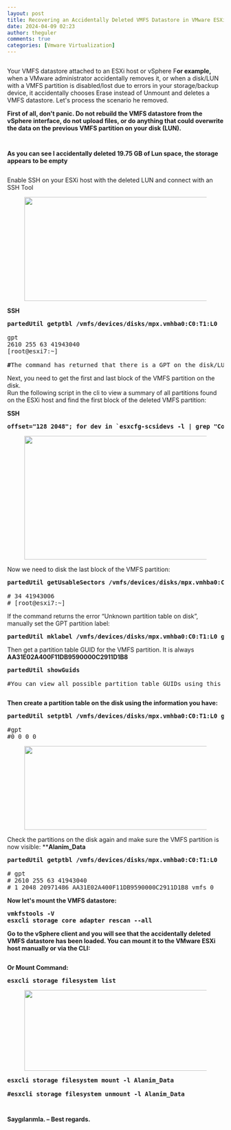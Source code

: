```yaml
---
layout: post
title: Recovering an Accidentally Deleted VMFS Datastore in VMware ESXi or vSphere
date: 2024-04-09 02:23
author: theguler
comments: true
categories: [Vmware Virtualization]
---
```

<!-- wp:image {"id":4006,"sizeSlug":"large","linkDestination":"none"} -->
<figure class="wp-block-image size-large"><img src="https://theguler.wordpress.com/wp-content/uploads/2022/08/rec.jpg?w=600" alt="" class="wp-image-4006" /></figure>
<!-- /wp:image -->

<!-- wp:paragraph -->
<p>Your VMFS datastore attached to an ESXi host or vSphere F<strong>or example,</strong> when a VMware administrator accidentally removes it, or when a disk/LUN with a VMFS partition is disabled/lost due to errors in your storage/backup device, it accidentally chooses Erase instead of Unmount and deletes a VMFS datastore. Let's process the scenario he removed.</p>
<!-- /wp:paragraph -->

<!-- wp:paragraph -->
<p><strong>First of all, don't panic. Do not rebuild the VMFS datastore from the vSphere interface, do not upload files, or do anything that could overwrite the data on the previous VMFS partition on your disk (LUN).</strong></p>
<!-- /wp:paragraph -->

<!-- wp:image {"id":3971,"sizeSlug":"large","linkDestination":"none"} -->
<figure class="wp-block-image size-large"><img src="https://theguler.wordpress.com/wp-content/uploads/2022/08/deletedlun-1.png?w=1024" alt="" class="wp-image-3971" /></figure>
<!-- /wp:image -->

<!-- wp:image {"id":3972,"sizeSlug":"large","linkDestination":"none"} -->
<figure class="wp-block-image size-large"><img src="https://theguler.wordpress.com/wp-content/uploads/2022/08/confirm_del.png?w=1024" alt="" class="wp-image-3972" /></figure>
<!-- /wp:image -->

<!-- wp:paragraph -->
<p><strong>As you can see I accidentally deleted 19.75 GB of Lun space, the storage appears to be empty</strong></p>
<!-- /wp:paragraph -->

<!-- wp:image {"id":3974,"sizeSlug":"large","linkDestination":"none"} -->
<figure class="wp-block-image size-large"><img src="https://theguler.wordpress.com/wp-content/uploads/2022/08/delete_true.png?w=1024" alt="" class="wp-image-3974" /></figure>
<!-- /wp:image -->

<!-- wp:paragraph -->
<p>Enable SSH on your ESXi host with the deleted LUN and connect with an SSH Tool</p>
<!-- /wp:paragraph -->

<!-- wp:image {"id":3977,"width":"786px","height":"242px","sizeSlug":"large","linkDestination":"none"} -->
<figure class="wp-block-image size-large is-resized"><img src="https://theguler.wordpress.com/wp-content/uploads/2022/08/path.png?w=1024" alt="" class="wp-image-3977" style="width:786px;height:242px" /></figure>
<!-- /wp:image -->

<!-- wp:paragraph -->
<p><strong>SSH</strong></p>
<!-- /wp:paragraph -->

<!-- wp:preformatted -->
<pre class="wp-block-preformatted"><strong>partedUtil getptbl /vmfs/devices/disks/mpx.vmhba0:C0:T1:L0</strong>

gpt
2610 255 63 41943040
[root@esxi7:~]

<strong>#</strong>The command has returned that there is a GPT on the disk/LUN.</pre>
<!-- /wp:preformatted -->

<!-- wp:paragraph -->
<p>Next, you need to get the first and last block of the VMFS partition on the disk.<br>Run the following script in the cli to view a summary of all partitions found on the ESXi host and find the first block of the deleted VMFS partition:</p>
<!-- /wp:paragraph -->

<!-- wp:paragraph -->
<p><strong>SSH</strong></p>
<!-- /wp:paragraph -->

<!-- wp:preformatted -->
<pre class="wp-block-preformatted"><strong>offset="128 2048"; for dev in `esxcfg-scsidevs -l | grep "Console Device:" | awk {'print $3'}`; do disk=$dev; echo $disk; partedUtil getptbl $disk; { for i in `echo $offset`; do echo "Checking offset found at $i:"; hexdump -n4 -s $((0x100000+(512*$i))) $disk; hexdump -n4 -s $((0x1300000+(512*$i))) $disk; hexdump -C -n 128 -s $((0x130001d + (512*$i))) $disk; done; } | grep -B 1 -A 5 d00d; echo "---------------------"; done</strong></pre>
<!-- /wp:preformatted -->

<!-- wp:image {"id":3983,"width":"853px","height":"288px","sizeSlug":"large","linkDestination":"none"} -->
<figure class="wp-block-image size-large is-resized"><img src="https://theguler.wordpress.com/wp-content/uploads/2022/08/dump-1.png?w=1024" alt="" class="wp-image-3983" style="width:853px;height:288px" /></figure>
<!-- /wp:image -->

<!-- wp:paragraph -->
<p>Now we need to disk the last block of the VMFS partition:</p>
<!-- /wp:paragraph -->

<!-- wp:preformatted -->
<pre class="wp-block-preformatted"><strong>partedUtil getUsableSectors /vmfs/devices/disks/mpx.vmhba0:C0:T1:L0</strong>

# 34 41943006
# [root@esxi7:~]
</pre>
<!-- /wp:preformatted -->

<!-- wp:paragraph -->
<p>If the command returns the error “Unknown partition table on disk”, manually set the GPT partition label:</p>
<!-- /wp:paragraph -->

<!-- wp:preformatted -->
<pre class="wp-block-preformatted"><strong>partedUtil mklabel /vmfs/devices/disks/mpx.vmhba0:C0:T1:L0 gpt</strong></pre>
<!-- /wp:preformatted -->

<!-- wp:paragraph -->
<p>Then get a partition table GUID for the VMFS partition. It is always <strong>AA31E02A400F11DB9590000C2911D1B8</strong></p>
<!-- /wp:paragraph -->

<!-- wp:preformatted -->
<pre class="wp-block-preformatted"><strong>partedUtil showGuids</strong>

#You can view all possible partition table GUIDs using this command:</pre>
<!-- /wp:preformatted -->

<!-- wp:image {"id":3987,"sizeSlug":"large","linkDestination":"none"} -->
<figure class="wp-block-image size-large"><img src="https://theguler.wordpress.com/wp-content/uploads/2022/08/vmsf.png?w=1024" alt="" class="wp-image-3987" /></figure>
<!-- /wp:image -->

<!-- wp:paragraph -->
<p><strong>Then create a partition table on the disk using the information you have:</strong></p>
<!-- /wp:paragraph -->

<!-- wp:preformatted -->
<pre class="wp-block-preformatted"><strong>partedUtil setptbl /vmfs/devices/disks/mpx.vmhba0:C0:T1:L0 gpt "1 2048 41943006 AA31E02A400F11DB9590000C2911D1B8 0"</strong>

#gpt
#0 0 0 0
</pre>
<!-- /wp:preformatted -->

<!-- wp:image {"id":3992,"width":"851px","height":"195px","sizeSlug":"large","linkDestination":"none"} -->
<figure class="wp-block-image size-large is-resized"><img src="https://theguler.wordpress.com/wp-content/uploads/2022/08/son_data.png?w=1024" alt="" class="wp-image-3992" style="width:851px;height:195px" /></figure>
<!-- /wp:image -->

<!-- wp:paragraph -->
<p>Check the partitions on the disk again and make sure the VMFS partition is now visible: **<strong>Alanim_Data</strong></p>
<!-- /wp:paragraph -->

<!-- wp:preformatted -->
<pre class="wp-block-preformatted"><strong>partedUtil getptbl /vmfs/devices/disks/mpx.vmhba0:C0:T1:L0</strong>

# gpt
# 2610 255 63 41943040
# 1 2048 20971486 AA31E02A400F11DB9590000C2911D1B8 vmfs 0
</pre>
<!-- /wp:preformatted -->

<!-- wp:paragraph -->
<p><strong>Now let's mount the VMFS datastore:</strong></p>
<!-- /wp:paragraph -->

<!-- wp:preformatted -->
<pre class="wp-block-preformatted"><strong>vmkfstools -V
esxcli storage core adapter rescan --all</strong></pre>
<!-- /wp:preformatted -->

<!-- wp:paragraph -->
<p><strong>Go to the vSphere client and you will see that the accidentally deleted VMFS datastore has been loaded. You can mount it to the VMware ESXi host manually or via the CLI:</strong></p>
<!-- /wp:paragraph -->

<!-- wp:image {"id":3994,"sizeSlug":"large","linkDestination":"none"} -->
<figure class="wp-block-image size-large"><img src="https://theguler.wordpress.com/wp-content/uploads/2022/08/mounter.png?w=1024" alt="" class="wp-image-3994" /></figure>
<!-- /wp:image -->

<!-- wp:paragraph -->
<p><strong>Or Mount Command:</strong></p>
<!-- /wp:paragraph -->

<!-- wp:preformatted -->
<pre class="wp-block-preformatted"><strong>esxcli storage filesystem list</strong></pre>
<!-- /wp:preformatted -->

<!-- wp:image {"id":3996,"width":"901px","height":"188px","sizeSlug":"large","linkDestination":"none"} -->
<figure class="wp-block-image size-large is-resized"><img src="https://theguler.wordpress.com/wp-content/uploads/2022/08/checked_mount.png?w=1024" alt="" class="wp-image-3996" style="width:901px;height:188px" /></figure>
<!-- /wp:image -->

<!-- wp:preformatted -->
<pre class="wp-block-preformatted"><strong>esxcli storage filesystem mount -l Alanim_Data

#esxcli storage filesystem unmount -l Alanim_Data</strong></pre>
<!-- /wp:preformatted -->

<!-- wp:image {"id":3999,"sizeSlug":"large","linkDestination":"none"} -->
<figure class="wp-block-image size-large"><img src="https://theguler.wordpress.com/wp-content/uploads/2022/08/data_son2.png?w=1024" alt="" class="wp-image-3999" /></figure>
<!-- /wp:image -->

<!-- wp:image {"id":4000,"sizeSlug":"large","linkDestination":"none"} -->
<figure class="wp-block-image size-large"><img src="https://theguler.wordpress.com/wp-content/uploads/2022/08/data_son.png?w=1024" alt="" class="wp-image-4000" /></figure>
<!-- /wp:image -->

<!-- wp:paragraph -->
<p><strong>Saygılarımla. – Best regards.</strong></p>
<!-- /wp:paragraph -->
